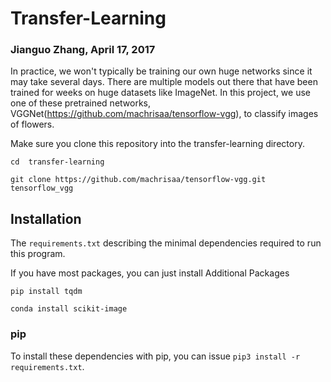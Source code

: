 # Transfer-Learning
### Jianguo Zhang, April 17, 2017

In practice, we won't typically be training our own huge networks since it may take several days. 
There are multiple models out there that have been trained for weeks on huge datasets like ImageNet.
In this project, we use one of these pretrained networks, VGGNet(https://github.com/machrisaa/tensorflow-vgg), to classify images of flowers.

Make sure you clone this repository into the transfer-learning directory.

`cd  transfer-learning`

`git clone https://github.com/machrisaa/tensorflow-vgg.git tensorflow_vgg`

## Installation

The `requirements.txt` describing the minimal dependencies required to run this program.

If you have most packages, you can just install Additional Packages

`pip install tqdm`

`conda install scikit-image`

### pip

To install these dependencies with pip, you can issue `pip3 install -r requirements.txt`.


